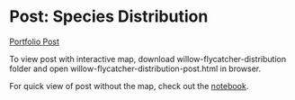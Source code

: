# Post: Species Distribution

[Portfolio Post](https://github.com/lauren-alexandra/lauren-alexandra.github.io/tree/main/willow-flycatcher-distribution)

To view post with interactive map, download willow-flycatcher-distribution folder and open willow-flycatcher-distribution-post.html in browser.

For quick view of post without the map, check out the [notebook](https://github.com/lauren-alexandra/lauren-alexandra.github.io/blob/main/willow-flycatcher-distribution/willow-flycatcher-distribution.ipynb).
